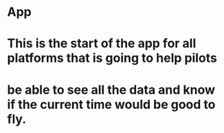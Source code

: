 # App
# This is the start of the app for all platforms that is going to help pilots
# be able to see all the data and know if the current time would be good to fly.
#
